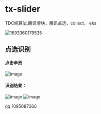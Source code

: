 # tx-slider
TDC纯算法,腾讯滑块，腾讯点选，collect，  eks

![1693360179535](https://github.com/dongshixiaohehe/tx-slider/assets/46911146/6e3f6e1d-6bfd-43c4-8453-25fb06d9c678)


## 点选识别
#### 点击辛贤
![image](https://github.com/dongshixiaohehe/tx-slider/assets/46911146/9168c746-78b4-4b9b-8a5a-9fee2373de4d)
#### 识别结果：
![image](https://github.com/dongshixiaohehe/tx-slider/assets/46911146/94fbbb42-c82c-4368-a2cf-a0988d8efd9e)
![image](https://github.com/dongshixiaohehe/tx-slider/assets/46911146/cc36751e-dd4d-4ebe-97f2-bbaa66888495)

qq:1095087360


